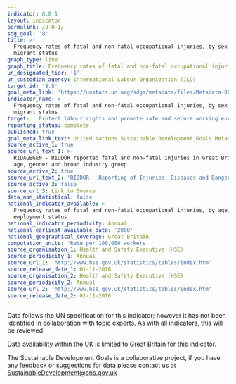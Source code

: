 ```yaml
---
indicator: 8.8.1
layout: indicator
permalink: /8-8-1/
sdg_goal: '8'
title: >-
  Frequency rates of fatal and non-fatal occupational injuries, by sex and
  migrant status
graph_type: line
graph_title: Frequency rates of fatal and non-fatal occupational injuries
un_designated_tier: '1'
un_custodian_agency: International Labour Organization (ILO)
target_id: '8.8'
goal_meta_link: 'https://unstats.un.org/sdgs/metadata/files/Metadata-08-08-01.pdf'
indicator_name: >-
  Frequency rates of fatal and non-fatal occupational injuries, by sex and
  migrant status
target: ' Protect labour rights and promote safe and secure working environments for all workers, including migrant workers, in particular women migrants, and those in precarious employment'
reporting_status: complete
published: true
goal_meta_link_text: United Nations Sustainable Development Goals Metadata (pdf 380kB)
source_active_1: true
source_url_text_1: >-
  RIDAGEGEN - RIDDOR reported fatal and non-fatal injuries in Great Britain by
  age, gender and broad industry group  
source_active_2: true
source_url_text_2: 'RIDDOR - Reporting of Injuries, Diseases and Dangerous Occurrences Regulations'
source_active_3: false
source_url_3: Link to Source
data_non_statistical: false
national_indicator_available: >-
  Frequency rates of fatal and non-fatal occupational injuries, by age, sex and
  employment status
national_indicator_periodicity: Annual
national_earliest_available_data: '2000'
national_geographical_coverage: Great Britain
computation_units: 'Rate per 100,000 workers'
source_organisation_1: Health and Safety Executive (HSE)
source_periodicity_1: Annual
source_url_1: 'http://www.hse.gov.uk/statistics/tables/index.htm'
source_release_date_1: 01-11-2016
source_organisation_2: Health and Safety Executive (HSE)
source_periodicity_2: Annual
source_url_2: 'http://www.hse.gov.uk/statistics/tables/index.htm'
source_release_date_2: 01-11-2016
---
```

Data follows the UN specification for this indicator; however it has not been identified in collaboration with topic experts. As with all indicators, this will be reviewed. 

Data availability within the UK is limited to Great Britain for this indicator.

The Sustainable Development Goals is a collaborative project, if you have any feedback or suggestions for data please contact us at <SustainableDevelopment@ons.gov.uk>  
